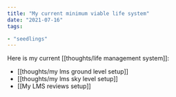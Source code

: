 ```yaml
---
title: "My current minimum viable life system"
date: "2021-07-16"
tags:

- "seedlings"
---
```


Here is my current [[thoughts/life management system]]:

- [[thoughts/my lms ground level setup]]
- [[thoughts/my lms sky level setup]]
- [[My LMS reviews setup]]